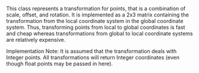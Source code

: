 This class represents a transformation for points, that is a combination of scale, offset, and rotation. It is implemented as a 2x3 matrix containing the transformation from the local coordinate system in the global coordinate system. Thus, transforming points from local to global coordinates is fast and cheap whereas transformations from global to local coordinate systems are relatively expensive.

Implementation Note: It is assumed that the transformation deals with Integer points. All transformations will return Integer coordinates (even though float points may be passed in here).